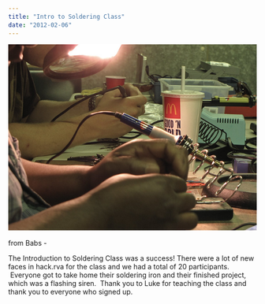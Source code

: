 ```yaml
---
title: "Intro to Soldering Class"
date: "2012-02-06"
---
```


![](images/9916215953_aa7a683880_z.jpg)

from Babs -

The Introduction to Soldering Class was a success! There were a lot of new faces in hack.rva for the class and we had a total of 20 participants.  Everyone got to take home their soldering iron and their finished project, which was a flashing siren.  Thank you to Luke for teaching the class and thank you to everyone who signed up.

